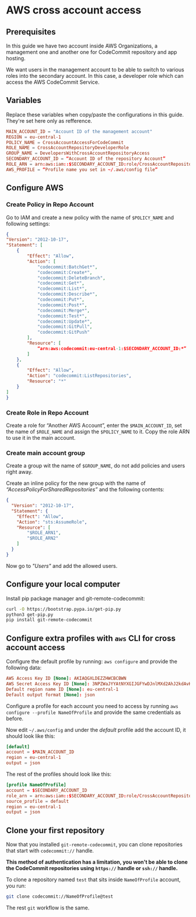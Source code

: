# AWS cross account access

## Prerequisites

In this guide we have two account inside AWS Organizations, a management one and another one for CodeCommit repository and app hosting.

We want users in the management account to be able to switch to various roles into the secondary account. In this case, a developer role which can access the AWS CodeCommit Service.

## Variables

Replace these variables when copy/paste the configurations in this guide. They're set here only as refference.

```conf
MAIN_ACCOUNT_ID = "Account ID of the management account"
REGION = eu-central-1
POLICY_NAME = CrossAccountAccessForCodeCommit
ROLE_NAME = CrossAccountRepositoryDeveloperRole
GROUP_NAME = DevelopersWithCrossAccountRepositoryAccess
SECONDARY_ACCOUNT_ID = “Account ID of the repository Account”
ROLE_ARN = arn:aws:iam::$SECONDARY_ACCOUNT_ID:role/CrossAccountRepositoryDeveloperRole
AWS_PROFILE = “Profile name you set in ~/.aws/config file”
```

## Configure AWS

### Create Policy in Repo Account

Go to IAM and create a new policy with the name of `$POLICY_NAME` and following settings:

```json
{
"Version": "2012-10-17",
"Statement": [
    {
        "Effect": "Allow",
        "Action": [
            "codecommit:BatchGet*",
            "codecommit:Create*",
            "codecommit:DeleteBranch",
            "codecommit:Get*",
            "codecommit:List*",
            "codecommit:Describe*",
            "codecommit:Put*",
            "codecommit:Post*",
            "codecommit:Merge*",
            "codecommit:Test*",
            "codecommit:Update*",
            "codecommit:GitPull",
            "codecommit:GitPush"
        ],
        "Resource": [
            “arn:aws:codecommit:eu-central-1:$SECONDARY_ACCOUNT_ID:*”
        ]
    },
    {
        "Effect": "Allow",
        "Action": "codecommit:ListRepositories",
        "Resource": "*"
    }
]
}
```

### Create Role in Repo Account

Create a role for “Another AWS Account”, enter the `$MAIN_ACCOUNT_ID`, set the name of `$ROLE_NAME` and assign the `$POLICY_NAME` to it. Copy the role ARN to use it in the main account.

### Create main account group

Create a group wit the name of `$GROUP_NAME`, do not add policies and users right away.

Create an inline policy for the new group with the name of *“AccessPolicyForSharedRepositories”* and the following contents:

```json
{
  "Version": "2012-10-17",
  "Statement": {
    "Effect": "Allow",
    "Action": "sts:AssumeRole",
    "Resource": [
        "$ROLE_ARN1",
        "$ROLE_ARN2"
    ]
  }
}
```

Now go to *"Users"* and add the allowed users.

## Configure your local computer

Install pip package manager and git-remote-codecommit:

```bash
curl -O https://bootstrap.pypa.io/get-pip.py
python3 get-pip.py
pip install git-remote-codecommit
```

## Configure extra profiles with `aws` CLI for cross account access

Configure the default profile by running: `aws configure` and provide the following data:

```conf
AWS Access Key ID [None]: AKIAQGXLDEZZHWCBCBWN
AWS Secret Access Key ID [None]: 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
Default region name ID [None]: eu-central-1
Default output format [None]: json
```

Configure a profile for each account you need to access by running `aws configure --profile NameOfProfile` and provide the same credentials as before.

Now edit `~/.aws/config` and under the *default* profile add the account ID, it should look like this:

```conf
[default]
account = $MAIN_ACCOUNT_ID
region = eu-central-1
output = json
```

The rest of the profiles should look like this:

```conf
[profile NameOfProfile]
account = $SECONDARY_ACCOUNT_ID
role_arn = arn:aws:iam::$SECONDARY_ACCOUNT_ID:role/CrossAccountRepositoryDeveloperRole
source_profile = default
region = eu-central-1
output = json
```

## Clone your first repository

Now that you installed `git-remote-codecommit`, you can clone repositories that start with `codecommit://` handle.

**This method of authentication has a limitation, you won't be able to clone the CodeCommit repositories using `https://` handle or `ssh://` handle.**

To clone a repository named `test` that sits inside `NameOfProfile` account, you run:

```bash
git clone codecommit://NameOfProfile@test
```

The rest `git` workflow is the same.
